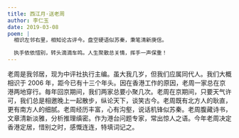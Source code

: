 ```yaml
---
title: 西江月·送老周
author: 李仁玉
date: 2019-03-08
poem: |
  相识左邻右里，相知论古评今。盘空硬语似苏秦，秉笔清新庚信。

  执手依依惜别，转头滴滴车鸣。人生聚散总关情，挥手一声保重！
---
```


老周是我邻居，现为中评社执行主编。虽大我几岁，但我们应属同代人。我们大概相识于 2006 年，距今已有十三个年头。因在香港工作的原因，老周一家总在京港两地穿行。毎年回京期间，我们两家总要小聚几次。老周在京期间，只要天气许可，我们总是相邀晚上一起散步，纵论天下，谈笑古今。老周既有北方人的耿直，更有南方人的细腻。老周经历丰富，心有沟壑，说话机锋似苏秦。老周腹藏诗书，文章清新淡雅，分析推理缜密。作为港台问题专家，常出惊人之语。今年老周决定香港定居，惜别之时，感慨连连，特填词记之。
